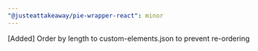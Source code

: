 ```yaml
---
"@justeattakeaway/pie-wrapper-react": minor
---
```


[Added] Order by length to custom-elements.json to prevent re-ordering
